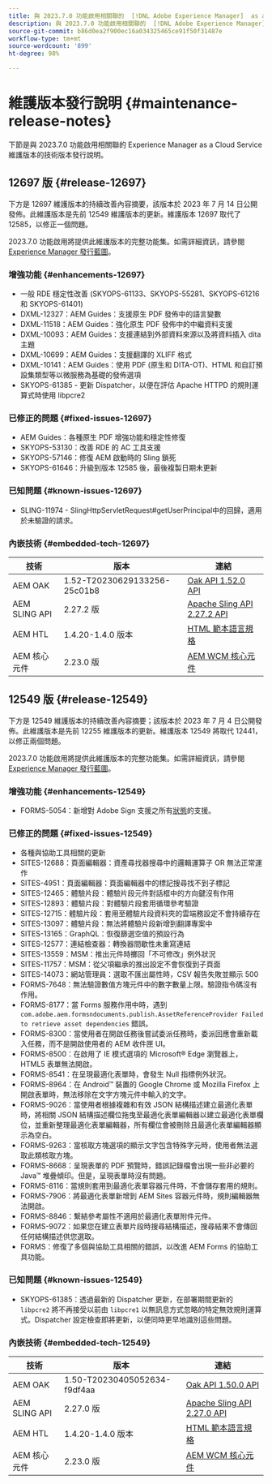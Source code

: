 ```yaml
---
title: 與 2023.7.0 功能啟用相關聯的  [!DNL Adobe Experience Manager]  as a Cloud Service 維護版本發行說明。
description: 與 2023.7.0 功能啟用相關聯的  [!DNL Adobe Experience Manager]  as a Cloud Service 維護版本發行說明。
source-git-commit: b86d0ea2f900ec16a034325465ce91f50f31487e
workflow-type: tm+mt
source-wordcount: '899'
ht-degree: 98%

---
```


# 維護版本發行說明 {#maintenance-release-notes}

下節是與 2023.7.0 功能啟用相關聯的 Experience Manager as a Cloud Service 維護版本的技術版本發行說明。

## 12697 版 {#release-12697}

下方是 12697 維護版本的持續改善內容摘要，該版本於 2023 年 7 月 14 日公開發佈。此維護版本是先前 12549 維護版本的更新。維護版本 12697 取代了 12585，以修正一個問題。

2023.7.0 功能啟用將提供此維護版本的完整功能集。如需詳細資訊，請參閱 [Experience Manager 發行藍圖](https://experienceleague.adobe.com/docs/experience-manager-release-information/aem-release-updates/update-releases-roadmap.html)。

### 增強功能 {#enhancements-12697}

- 一般 RDE 穩定性改善 (SKYOPS-61133、SKYOPS-55281、SKYOPS-61216 和 SKYOPS-61401)
- DXML-12327：AEM Guides：支援原生 PDF 發佈中的語言變數
- DXML-11518：AEM Guides：強化原生 PDF 發佈中的中繼資料支援
- DXML-10093：AEM Guides：支援連結到外部資料來源以及將資料插入 dita 主題
- DXML-10699：AEM Guides：支援翻譯的 XLIFF 格式
- DXML-10141：AEM Guides：使用 PDF (原生和 DITA-OT)、HTML 和自訂預設集類型等以微服務為基礎的發佈選項
- SKYOPS-61385 - 更新 Dispatcher，以便在評估 Apache HTTPD 的規則運算式時使用 libpcre2

### 已修正的問題 {#fixed-issues-12697}

- AEM Guides：各種原生 PDF 增強功能和穩定性修復
- SKYOPS-53130：改善 RDE 的 AC 工具支援
- SKYOPS-57146：修復 AEM 啟動時的 Sling 鎖死
- SKYOPS-61646：升級到版本 12585 後，最後複製日期未更新

### 已知問題 {#known-issues-12697}

- SLING-11974 - SlingHttpServletRequest#getUserPrincipal中的回歸，適用於未驗證的請求。

### 內嵌技術 {#embedded-tech-12697}

| 技術 | 版本 | 連結 |
|---|---|---|
| AEM OAK | 1.52-T20230629133256-25c01b8 | [Oak API 1.52.0 API](https://www.javadoc.io/doc/org.apache.jackrabbit/oak-api/1.52.0/index.html) |
| AEM SLING API | 2.27.2 版 | [Apache Sling API 2.27.2 API](https://www.javadoc.io/doc/org.apache.sling/org.apache.sling.api/latest/index.html) |
| AEM HTL | 1.4.20-1.4.0 版本 | [HTML 範本語言規格](https://github.com/adobe/htl-spec) |
| AEM 核心元件 | 2.23.0 版 | [AEM WCM 核心元件](https://github.com/adobe/aem-core-wcm-components) |

## 12549 版 {#release-12549}

下方是 12549 維護版本的持續改善內容摘要；該版本於 2023 年 7 月 4 日公開發佈。此維護版本是先前 12255 維護版本的更新。維護版本 12549 將取代 12441，以修正兩個問題。

2023.7.0 功能啟用將提供此維護版本的完整功能集。如需詳細資訊，請參閱 [Experience Manager 發行藍圖](https://experienceleague.adobe.com/docs/experience-manager-release-information/aem-release-updates/update-releases-roadmap.html)。

### 增強功能 {#enhancements-12549}

- FORMS-5054：新增對 Adobe Sign 支援之所有[狀態](https://opensource.adobe.com/acrobat-sign/acrobat_sign_events/webhookeventsagreements.html)的支援。

### 已修正的問題 {#fixed-issues-12549}

- 各種與協助工具相關的更新
- SITES-12688：頁面編輯器：資產尋找器搜尋中的邏輯運算子 OR 無法正常運作
- SITES-4951：頁面編輯器：頁面編輯器中的標記搜尋找不到子標記
- SITES-12465：體驗片段：體驗片段元件對話框中的方向鍵沒有作用
- SITES-12893：體驗片段：對體驗片段套用循環參考驗證
- SITES-12715：體驗片段：套用至體驗片段資料夾的雲端務設定不會持續存在
- SITES-13097：體驗片段：無法將體驗片段新增到翻譯專案中
- SITES-13165：GraphQL：恢復篩選空值的預設行為
- SITES-12577：連結檢查器：轉換器間歇性未重寫連結
- SITES-13559：MSM：推出元件時擲回「不可修改」例外狀況
- SITES-11757：MSM：從父項繼承的推出設定不會恢復到子頁面
- SITES-14073：網站管理員：選取不匯出屬性時，CSV 報告失敗並顯示 500
- FORMS-7648：無法驗證數值方塊元件中的數字數量上限。驗證指令碼沒有作用。
- FORMS-8177：當 Forms 服務作用中時，遇到 `com.adobe.aem.formsndocuments.publish.AssetReferenceProvider Failed to retrieve asset dependencies` 錯誤。
- FORMS-8300：當使用者在開啟任務後嘗試委派任務時，委派回應會重新載入任務，而不是開啟使用者的 AEM 收件匣 UI。
- FORMS-8500：在啟用了 IE 模式選項的 Microsoft® Edge 瀏覽器上，HTML5 表單無法開啟。
- FORMS-8541：在呈現最適化表單時，會發生 Null 指標例外狀況。
- FORMS-8964：在 Android™ 裝置的 Google Chrome 或 Mozilla Firefox 上開啟表單時，無法移除在文字方塊元件中輸入的文字。
- FORMS-9026：當使用者根據複雜和有效 JSON 結構描述建立最適化表單時，將相關 JSON 結構描述欄位拖曳至最適化表單編輯器以建立最適化表單欄位，並重新整理最適化表單編輯器，所有欄位會被刪除且最適化表單編輯器顯示為空白。
- FORMS-9263：當核取方塊選項的顯示文字包含特殊字元時，使用者無法選取此類核取方塊。
- FORMS-8668：呈現表單的 PDF 預覽時，錯誤記錄檔會出現一些非必要的 Java™ 堆疊傾印。但是，呈現表單時沒有問題。
- FORMS-8116：當規則套用到最適化表單容器元件時，不會儲存套用的規則。
- FORMS-7906：將最適化表單新增到 AEM Sites 容器元件時，規則編輯器無法開啟。
- FORMS-8846：繫結參考屬性不適用於最適化表單附件元件。
- FORMS-9072：如果您在建立表單片段時搜尋結構描述，搜尋結果不會傳回任何結構描述供您選取。
- FORMS：修復了多個與協助工具相關的錯誤，以改進 AEM Forms 的協助工具功能。

### 已知問題 {#known-issues-12549}

- SKYOPS-61385：透過最新的 Dispatcher 更新，在部署期間更新的 `libpcre2` 將不再接受以前由 `libpcre1` 以無訊息方式忽略的特定無效規則運算式。Dispatcher 設定檢查即將更新，以便同時更早地識別這些問題。

### 內嵌技術 {#embedded-tech-12549}

| 技術 | 版本 | 連結 |
|---|---|---|
| AEM OAK | 1.50-T20230405052634-f9df4aa | [Oak API 1.50.0 API](https://www.javadoc.io/doc/org.apache.jackrabbit/oak-api/1.50.0/index.html) |
| AEM SLING API | 2.27.0 版 | [Apache Sling API 2.27.0 API](https://www.javadoc.io/doc/org.apache.sling/org.apache.sling.api/latest/index.html) |
| AEM HTL | 1.4.20-1.4.0 版本 | [HTML 範本語言規格](https://github.com/adobe/htl-spec) |
| AEM 核心元件 | 2.23.0 版 | [AEM WCM 核心元件](https://github.com/adobe/aem-core-wcm-components) |
